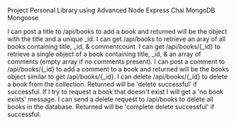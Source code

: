 Project Personal Library using Advanced Node Express Chai MongoDB Mongoose

I can post a title to /api/books to add a book and returned will be the object with the title and a unique _id.
I can get /api/books to retrieve an aray of all books containing title, _id, & commentcount.
I can get /api/books/{_id} to retrieve a single object of a book containing title, _id, & an array of comments (empty array if no comments present).
I can post a comment to /api/books/{_id} to add a comment to a book and returned will be the books object similar to get /api/books/{_id}.
I can delete /api/books/{_id} to delete a book from the collection. Returned will be 'delete successful' if successful.
If I try to request a book that doesn't exist I will get a 'no book exists' message.
I can send a delete request to /api/books to delete all books in the database. Returned will be 'complete delete successful' if successful.

